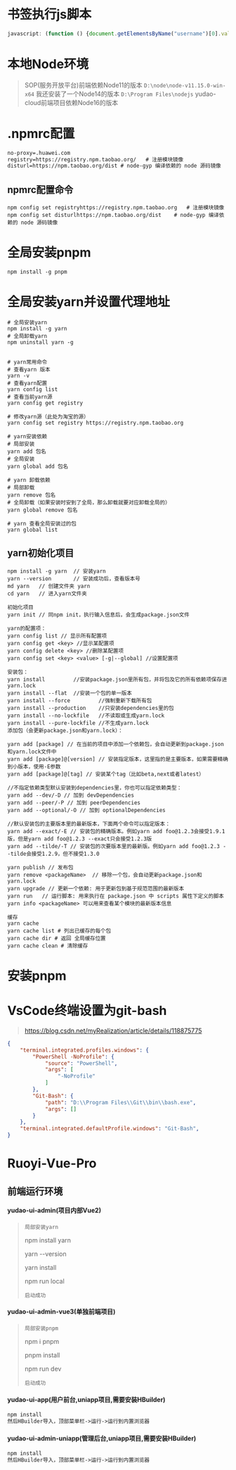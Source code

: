 # 书签执行js脚本
```js
javascript: (function () {document.getElementsByName("username")[0].value = "admin";document.getElementsByName("password")[0].value = "123456";document.getElementsByClassName("el-button--primary")[0].click();})();
```

# 本地Node环境
> SOP(服务开放平台)前端依赖Node11的版本 `D:\node\node-v11.15.0-win-x64`
> 我还安装了一个Node14的版本 `D:\Program Files\nodejs`
> yudao-cloud前端项目依赖Node16的版本

# .npmrc配置
```txt
no-proxy=.huawei.com
registry=https://registry.npm.taobao.org/   # 注册模块镜像
disturl=https://npm.taobao.org/dist # node-gyp 编译依赖的 node 源码镜像
```
## npmrc配置命令
```shell
npm config set registryhttps://registry.npm.taobao.org   # 注册模块镜像
npm config set disturlhttps://npm.taobao.org/dist    # node-gyp 编译依赖的 node 源码镜像
```

# 全局安装pnpm
```shell
npm install -g pnpm
```

# 全局安装yarn并设置代理地址
```shell
# 全局安装yarn
npm install -g yarn
# 全局卸载yarn
npm uninstall yarn -g


# yarn常用命令
# 查看yarn 版本
yarn -v
# 查看yarn配置
yarn config list
# 查看当前yarn源
yarn config get registry

# 修改yarn源（此处为淘宝的源）
yarn config set registry https://registry.npm.taobao.org  

# yarn安装依赖
# 局部安装
yarn add 包名
# 全局安装
yarn global add 包名

# yarn 卸载依赖
# 局部卸载
yarn remove 包名
# 全局卸载（如果安装时安到了全局，那么卸载就要对应卸载全局的）
yarn global remove 包名

# yarn 查看全局安装过的包
yarn global list

```

## yarn初始化项目
```shell
npm install -g yarn  // 安装yarn 
yarn --version       // 安装成功后，查看版本号
md yarn   // 创建文件夹 yarn  
cd yarn   // 进入yarn文件夹 

初始化项目 
yarn init // 同npm init，执行输入信息后，会生成package.json文件

yarn的配置项： 
yarn config list // 显示所有配置项
yarn config get <key> //显示某配置项
yarn config delete <key> //删除某配置项
yarn config set <key> <value> [-g|--global] //设置配置项

安装包： 
yarn install         //安装package.json里所有包，并将包及它的所有依赖项保存进yarn.lock
yarn install --flat  //安装一个包的单一版本
yarn install --force         //强制重新下载所有包
yarn install --production    //只安装dependencies里的包
yarn install --no-lockfile   //不读取或生成yarn.lock
yarn install --pure-lockfile //不生成yarn.lock
添加包（会更新package.json和yarn.lock）：

yarn add [package] // 在当前的项目中添加一个依赖包，会自动更新到package.json和yarn.lock文件中
yarn add [package]@[version] // 安装指定版本，这里指的是主要版本，如果需要精确到小版本，使用-E参数
yarn add [package]@[tag] // 安装某个tag（比如beta,next或者latest）

//不指定依赖类型默认安装到dependencies里，你也可以指定依赖类型：
yarn add --dev/-D // 加到 devDependencies
yarn add --peer/-P // 加到 peerDependencies
yarn add --optional/-O // 加到 optionalDependencies

//默认安装包的主要版本里的最新版本，下面两个命令可以指定版本：
yarn add --exact/-E // 安装包的精确版本。例如yarn add foo@1.2.3会接受1.9.1版，但是yarn add foo@1.2.3 --exact只会接受1.2.3版
yarn add --tilde/-T // 安装包的次要版本里的最新版。例如yarn add foo@1.2.3 --tilde会接受1.2.9，但不接受1.3.0

yarn publish // 发布包
yarn remove <packageName>  // 移除一个包，会自动更新package.json和yarn.lock
yarn upgrade // 更新一个依赖: 用于更新包到基于规范范围的最新版本
yarn run   // 运行脚本: 用来执行在 package.json 中 scripts 属性下定义的脚本
yarn info <packageName> 可以用来查看某个模块的最新版本信息

缓存 
yarn cache 
yarn cache list # 列出已缓存的每个包 
yarn cache dir # 返回 全局缓存位置 
yarn cache clean # 清除缓存
```
# 安装pnpm
# VsCode终端设置为git-bash
> https://blog.csdn.net/myRealization/article/details/118875775
```json
{
    "terminal.integrated.profiles.windows": {
        "PowerShell -NoProfile": {
            "source": "PowerShell",
            "args": [
                "-NoProfile"
            ]
        },
        "Git-Bash": {
            "path": "D:\\Program Files\\Git\\bin\\bash.exe",
            "args": []
        }
    },
    "terminal.integrated.defaultProfile.windows": "Git-Bash",
}
```

# Ruoyi-Vue-Pro

## 前端运行环境

#### yudao-ui-admin(项目内部Vue2)

> `局部安装yarn`
>
> npm install yarn
>
> yarn --version
>
> yarn install
>
> npm run local
>
> `启动成功`

#### yudao-ui-admin-vue3(单独前端项目)

> `局部安装pnpm`
>
> npm i pnpm
>
> pnpm install
>
> npm run dev
>
> `启动成功`

#### yudao-ui-app(用户前台,uniapp项目,需要安装HBuilder)

```txt
npm install
然后HBuilder导入，顶部菜单栏->运行->运行到内置浏览器
```

#### yudao-ui-admin-uniapp(管理后台,uniapp项目,需要安装HBuilder)

```txt
npm install
然后HBuilder导入，顶部菜单栏->运行->运行到内置浏览器
```

